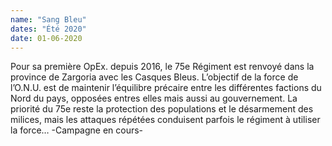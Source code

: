 ```yaml
---
name: "Sang Bleu"
dates: "Été 2020"
date: 01-06-2020
---
```

Pour sa première OpEx. depuis 2016, le 75e Régiment est renvoyé dans la province de Zargoria avec les Casques Bleus. L’objectif de la force de l’O.N.U. est de maintenir l’équilibre précaire entre les différentes factions du Nord du pays, opposées entres elles mais aussi au gouvernement. La priorité du 75e reste la protection des populations et le désarmement des milices, mais les attaques répétées conduisent parfois le régiment à utiliser la force…
-Campagne en cours-
